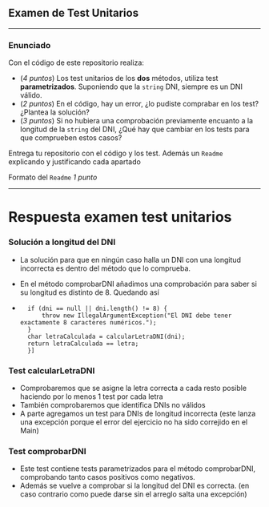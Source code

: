 ## Examen de Test Unitarios

---

### Enunciado

Con el código de este repositorio realiza:

- (*4 puntos*) Los test unitarios de los **dos** métodos, utiliza test **parametrizados**. Suponiendo que la `string` DNI, siempre es un DNI válido.
- (*2 puntos*) En el código, hay un error, ¿lo pudiste comprabar en los test? ¿Plantea la solución?
- (*3 puntos*) Si no hubiera una comprobación previamente encuanto a la longitud de la `string` del DNI, ¿Qué hay que cambiar en los tests para que comprueben estos casos?

Entrega tu repositorio con el código y los test. Además un `Readme` explicando y justificando cada apartado

Formato del `Readme` *1 punto*

---

# Respuesta examen test unitarios

### Solución a longitud del DNI

- La solución para que en ningún caso halla un DNI con una longitud incorrecta es dentro del método que lo comprueba.
- En el método comprobarDNI añadimos una comprobación para saber si su longitud es distinto de 8. Quedando así

- ```[public static boolean comprobarDNI(String dni, char letra) {
    if (dni == null || dni.length() != 8) {
        throw new IllegalArgumentException("El DNI debe tener exactamente 8 caracteres numéricos.");
    }
    char letraCalculada = calcularLetraDNI(dni);
    return letraCalculada == letra;
    }]
### Test calcularLetraDNI
- Comprobaremos que se asigne la letra correcta a cada resto posible haciendo por lo menos 1 test por cada letra
- También comprobaremos que identifica DNIs no válidos
- A parte agregamos un test para DNIs de longitud incorrecta (este lanza una excepción porque el error del ejercicio no ha sido correjido en el Main)
### Test comprobarDNI
- Este test contiene tests parametrizados para el método comprobarDNI, comprobando tanto casos positivos como negativos.
- Además se vuelve a comprobar si la longitud del DNI   es correcta. (en caso contrario como puede darse sin el arreglo salta una excepción)